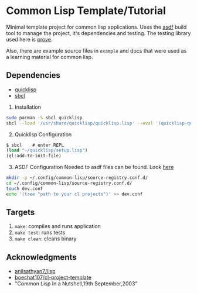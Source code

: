 # Common Lisp Template/Tutorial
Minimal template project for common lisp applications. Uses the [asdf](https://common-lisp-libraries.readthedocs.io/asdf/) build tool to manage the project, it's dependencies and
testing. The testing library used here is [prove](https://github.com/fukamachi/prove).

Also, there are example source files in `example` and docs that were used as a learning material for common lisp.

## Dependencies
- [quicklisp](https://www.quicklisp.org/beta/)
- [sbcl](http://www.sbcl.org/)

1. Installation
```sh
sudo pacman -S sbcl quicklisp
sbcl --load '/usr/share/quicklisp/quicklisp.lisp' --eval '(quicklisp-quickstart:install)' --quit
```

2. Quicklisp Configuration
```lisp
$ sbcl    # enter REPL
(load "~/quicklisp/setup.lisp")
(ql:add-to-init-file)
```

3. ASDF Configuration
Needed to asdf files can be found. Look [here](https://asdf.common-lisp.dev/asdf.html#Configuring-ASDF-to-find-your-systems)
```sh
mkdir -p ~/.config/common-lisp/source-registry.conf.d/
cd ~/.config/common-lisp/source-registry.conf.d/
touch dev.conf
echo '(tree "path to your cl projects")' >> dev.conf
```

## Targets

1. `make`: compiles and runs application
2. `make test`: runs tests
4. `make clean`: cleans binary

## Acknowledgments

* [anilsathyan7/lisp](https://github.com/anilsathyan7/lisp)
* [boechat107/cl-project-template](https://github.com/boechat107/cl-project-template)
* "Common Lisp In a Nutshell,19th September,2003"

